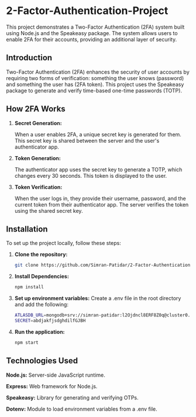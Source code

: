 ﻿# 2-Factor-Authentication-Project
This project demonstrates a Two-Factor Authentication (2FA) system built using Node.js and the Speakeasy package. The system allows users to enable 2FA for their accounts, providing an additional layer of security.

## Introduction
Two-Factor Authentication (2FA) enhances the security of user accounts by requiring two forms of verification: something the user knows (password) and something the user has (2FA token). This project uses the Speakeasy package to generate and verify time-based one-time passwords (TOTP).

## How 2FA Works
1. **Secret Generation:**
   
   When a user enables 2FA, a unique secret key is generated for them. This secret key is shared between the server and the user's authenticator app.

2. **Token Generation:**
   
   The authenticator app uses the secret key to generate a TOTP, which changes every 30 seconds. This token is displayed to the user.

3. **Token Verification:**
   
   When the user logs in, they provide their username, password, and the current token from their authenticator app. The server verifies the token using the shared secret key.

## Installation
To set up the project locally, follow these steps:

1. **Clone the repository:**
   ```sh
   git clone https://github.com/Simran-Patidar/2-Factor-Authentication-Project.git

2. **Install Dependencies:**
   ```sh
   npm install
   
3. **Set up environment variables:**
   Create a .env file in the root directory and add the following:
   ```sh
   ATLASDB_URL=mongodb+srv://simran-patidar:l2Ojdncl8ERF8Z0q@cluster0.czjklzb.mongodb.net/?retryWrites=true&w=majority&appName=Cluster0
   SECRET=abdjakfjsdghdilfGJBH
   
4. **Run the application:**
   ```sh
   npm start

## Technologies Used
**Node.js:** Server-side JavaScript runtime.

**Express:** Web framework for Node.js.

**Speakeasy:** Library for generating and verifying OTPs.

**Dotenv:** Module to load environment variables from a .env file.



